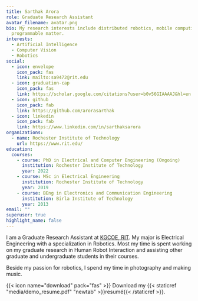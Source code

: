 ```yaml
---
title: Sarthak Arora
role: Graduate Research Assistant
avatar_filename: avatar.png
bio: My research interests include distributed robotics, mobile computing and
  programmable matter.
interests:
  - Artificial Intelligence
  - Computer Vision
  - Robotics
social:
  - icon: envelope
    icon_pack: fas
    link: mailto:sa9472@rit.edu
  - icon: graduation-cap
    icon_pack: fas
    link: https://scholar.google.com/citations?user=b0v56GIAAAAJ&hl=en
  - icon: github
    icon_pack: fab
    link: https://github.com/arorasarthak
  - icon: linkedin
    icon_pack: fab
    link: https://www.linkedin.com/in/sarthaksarora
organizations:
  - name: Rochester Institute of Technology
    url: https://www.rit.edu/
education:
  courses:
    - course: PhD in Electrical and Computer Engineering (Ongoing)
      institution: Rochester Institute of Technology
      year: 2022
    - course: MSc in Electrical Engineering
      institution: Rochester Institute of Technology
      year: 2019
    - course: BEng in Electronics and Communication Engineering
      institution: Birla Institute of Technology
      year: 2013
email: ""
superuser: true
highlight_name: false
---
```

I am a Graduate Research Assistant at [KGCOE, RIT](https://www.rit.edu/kgcoe/). My major is Electrical Engineering with a specialization in Robotics. Most my time is spent working on my graduate research in Human Robot Interaction and assisting other graduate and undergraduate students in their courses.

Beside my passion for robotics, I spend my time in photography and making music.

{{< icon name="download" pack="fas" >}} Download my {{< staticref "media/demo_resume.pdf" "newtab" >}}resumé{{< /staticref >}}.